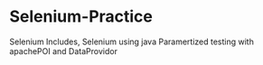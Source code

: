 # Selenium-Practice
Selenium
Includes, Selenium using java
Paramertized testing with apachePOI and DataProvidor
